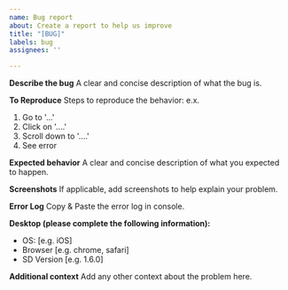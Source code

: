 ```yaml
---
name: Bug report
about: Create a report to help us improve
title: "[BUG]"
labels: bug
assignees: ''

---
```


**Describe the bug**
A clear and concise description of what the bug is.

**To Reproduce**
Steps to reproduce the behavior:
e.x.
1. Go to '...'
2. Click on '....'
3. Scroll down to '....'
4. See error

**Expected behavior**
A clear and concise description of what you expected to happen.

**Screenshots**
If applicable, add screenshots to help explain your problem.

**Error Log**
Copy & Paste the error log in console.

**Desktop (please complete the following information):**
 - OS: [e.g. iOS]
 - Browser [e.g. chrome, safari]
 - SD Version [e.g. 1.6.0]

**Additional context**
Add any other context about the problem here.
